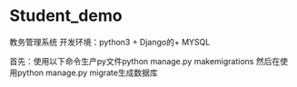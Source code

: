 # Student_demo
教务管理系统
开发环境：python3 + Django的+ MYSQL

首先：使用以下命令生产py文件python manage.py makemigrations
然后在使用python manage.py migrate生成数据库
